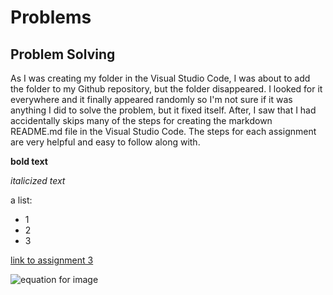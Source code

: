 # Problems
## Problem Solving
As I was creating my folder in the Visual Studio Code, I was about to add the folder to my Github repository, but the folder disappeared. I looked for it everywhere and it finally appeared randomly so I'm not sure if it was anything I did to solve the problem, but it fixed itself. After, I saw that I had accidentally skips many of the steps for creating the markdown README.md file in the Visual Studio Code. The steps for each assignment are very helpful and easy to follow along with. 

**bold text**

*italicized text*

a list:
- 1
- 2
- 3
  
[link to assignment 3](link)

![equation for image](imageurl) 

